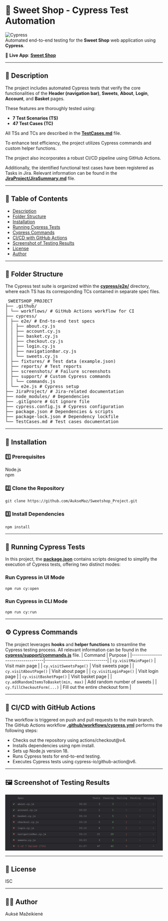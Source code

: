 # 🍬 Sweet Shop - Cypress Test Automation


![Cypress](https://img.shields.io/badge/Cypress-Testing-green?logo=cypress)  
Automated end-to-end testing for the **Sweet Shop** web application using **Cypress**.

🛒 **Live App**: [**Sweet Shop**](https://sweetshop.netlify.app)

---

## 📝 Description

The project includes automated Cypress tests that verify the core functionalities of the **Header (navigation bar)**, **Sweets**, **About**, **Login**, **Account**, and **Basket** pages.

These features are thoroughly tested using:
- **7 Test Scenarios (TS)**
- **47 Test Cases (TC)**

All TSs and TCs are described in the [**TestCases.md**](/TestCases.md) file. 

To enhance test efficiency, the project utilizes Cypress commands and custom helper functions.

The project also incorporates a robust CI/CD pipeline using GitHub Actions. 

Additionally, the identified functional test cases have been registered as Tasks in Jira. Relevant information can be found in the [**JiraProject/JiraSummary.md**](/JiraProject/JiraSummary.md) file.

---
## 🔖 Table of Contents

- [Description](#-description)
- [Folder Structure](#-folder-structure)
- [Installation](#-installation)
- [Running Cypress Tests](#-running-cypress-tests)
- [Cypress Commands](#-cypress-commands)
- [CI/CD with GitHub Actions](#-cicd-with-github-actions)
- [Screenshot of Testing Results](#-screenshot-of-testing-results)
- [License](#-license)
- [Author](#-author)


---
## 🔁 Folder Structure

The Cypress test suite is organized within the [**cypress/e2e/**](cypress/e2e/) directory, where each TS has its corresponding TCs contained in separate spec files. 

<pre> SWEETSHOP_PROJECT 
├── .github/ 
│ └── workflows/ # GitHub Actions workflow for CI 
├── cypress/ 
│ ├── e2e/ # End-to-end test specs 
│ │ ├── about.cy.js 
│ │ ├── account.cy.js 
│ │ ├── basket.cy.js 
│ │ ├── checkout.cy.js 
│ │ ├── login.cy.js 
│ │ ├── navigationBar.cy.js 
│ │ └── sweets.cy.js 
│ ├── fixtures/ # Test data (example.json) 
│ ├── reports/ # Test reports 
│ ├── screenshots/ # Failure screenshots 
│ ├── support/ # Custom Cypress commands 
│ │ └── commands.js 
│ └── e2e.js # Cypress setup 
├── JiraProject/ # Jira-related documentation 
├── node_modules/ # Dependencies 
├── .gitignore # Git ignore file 
├── cypress.config.js # Cypress configuration 
├── package.json # Dependencies & scripts 
├── package-lock.json # Dependency lockfile 
└── TestCases.md # Test cases documentation </pre>

---
## 🔧 Installation
### 1️⃣ Prerequisites

Node.js  
npm 

### 2️⃣ Clone the Repository

```
git clone https://github.com/AukseMaz/Sweetshop_Project.git
```
### 3️⃣ Install Dependencies
```
npm install
```
---

## 🧪 Running Cypress Tests  
In this project, the [**package.json**](/package.json) contains scripts designed to simplify the execution of Cypress tests, offering two distinct modes:  
### Run Cypress in UI Mode
```
npm run cy:open
```
### Run Cypress in CLI Mode
```
npm run cy:run
```
---

## ⚙️ Cypress Commands

The project leverages **hooks** and **helper functions** to streamline the Cypress testing process. All relevant information can be found in the [**cypress/support/commands.js**](/cypress/support/commands.js) file. 
| Command                          | Purpose                       |
|----------------------------------|-------------------------------|
| `cy.visitMainPage()`             | Visit main page                |
| `cy.visitSweetsPage()`           | Visit sweets page          |
| `cy.visitAboutPage()`            | Visit about page              |
| `cy.visitLoginPage()`            | Visit login page                   |
| `cy.visitBasketPage()`           | Visit basket page                  |
| `cy.addRandomItemsToBasket(min, max)` | Add random number of sweets |
| `cy.fillCheckoutForm(...)`      | Fill out the entire checkout form |

---

## 🚀 CI/CD with GitHub Actions
The workflow is triggered on push and pull requests to the main branch.   
The GitHub Actions workflow [**.github/workflows/cypress.yml**](.github/workflows/cypress.yml) performs the following steps:

- Checks out the repository using actions/checkout@v4.
- Installs dependencies using npm install.
- Sets up Node.js version 18.
- Runs Cypress tests for end-to-end testing.
- Executes Cypress tests using cypress-io/github-action@v6. 

---

## 🖼️ Screenshot of Testing Results  
![](TestingResults.png)

---

## 📄 License
ISC

---

## 🧑‍💻 Author
Auksė Mažeikienė

